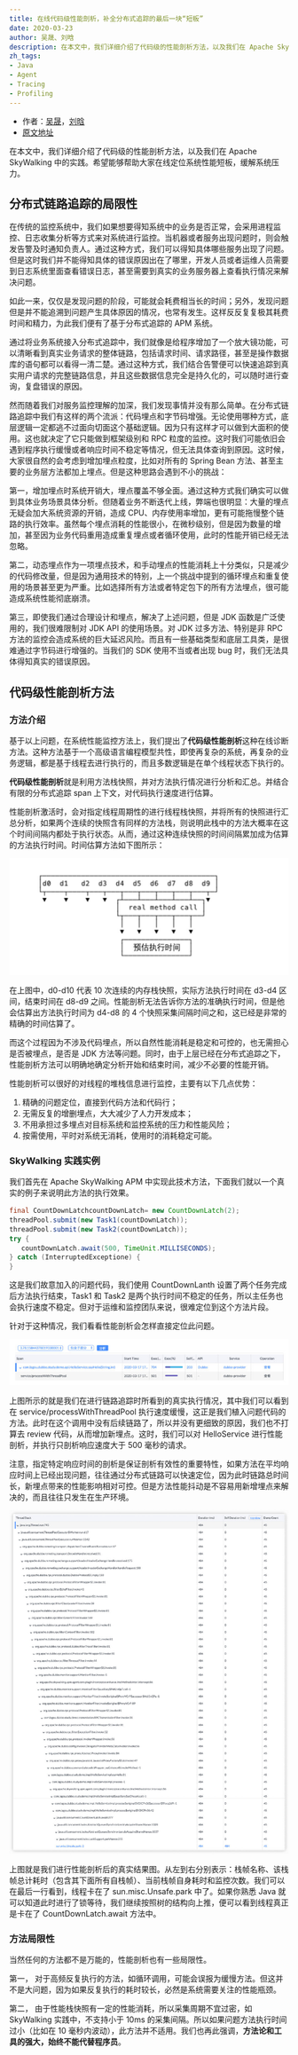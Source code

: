 ```yaml
---
title: 在线代码级性能剖析，补全分布式追踪的最后一块“短板”
date: 2020-03-23
author: 吴晟、刘晗
description: 在本文中，我们详细介绍了代码级的性能剖析方法，以及我们在 Apache SkyWalking 中的实践。希望能够帮助大家在线定位系统性能短板，缓解系统压力。
zh_tags:
- Java
- Agent
- Tracing
- Profiling
---
```


- 作者：[吴晟](https://github.com/wu-sheng)，[刘晗](https://github.com/mrproliu)
- [原文地址](https://www.infoq.cn/article/CWUOl1JA0EyXw0CxQ4Zm)

在本文中，我们详细介绍了代码级的性能剖析方法，以及我们在 Apache SkyWalking 中的实践。希望能够帮助大家在线定位系统性能短板，缓解系统压力。

## 分布式链路追踪的局限性

在传统的监控系统中，我们如果想要得知系统中的业务是否正常，会采用进程监控、日志收集分析等方式来对系统进行监控。当机器或者服务出现问题时，则会触发告警及时通知负责人。通过这种方式，我们可以得知具体哪些服务出现了问题。但是这时我们并不能得知具体的错误原因出在了哪里，开发人员或者运维人员需要到日志系统里面查看错误日志，甚至需要到真实的业务服务器上查看执行情况来解决问题。

如此一来，仅仅是发现问题的阶段，可能就会耗费相当长的时间；另外，发现问题但是并不能追溯到问题产生具体原因的情况，也常有发生。这样反反复复极其耗费时间和精力，为此我们便有了基于分布式追踪的 APM 系统。

通过将业务系统接入分布式追踪中，我们就像是给程序增加了一个放大镜功能，可以清晰看到真实业务请求的整体链路，包括请求时间、请求路径，甚至是操作数据库的语句都可以看得一清二楚。通过这种方式，我们结合告警便可以快速追踪到真实用户请求的完整链路信息，并且这些数据信息完全是持久化的，可以随时进行查询，复盘错误的原因。

然而随着我们对服务监控理解的加深，我们发现事情并没有那么简单。在分布式链路追踪中我们有这样的两个流派：代码埋点和字节码增强。无论使用哪种方式，底层逻辑一定都逃不过面向切面这个基础逻辑。因为只有这样才可以做到大面积的使用。这也就决定了它只能做到框架级别和 RPC 粒度的监控。这时我们可能依旧会遇到程序执行缓慢或者响应时间不稳定等情况，但无法具体查询到原因。这时候，大家很自然的会考虑到增加埋点粒度，比如对所有的 Spring Bean 方法、甚至主要的业务层方法都加上埋点。但是这种思路会遇到不小的挑战：

第一，增加埋点时系统开销大，埋点覆盖不够全面。通过这种方式我们确实可以做到具体业务场景具体分析。但随着业务不断迭代上线，弊端也很明显：大量的埋点无疑会加大系统资源的开销，造成 CPU、内存使用率增加，更有可能拖慢整个链路的执行效率。虽然每个埋点消耗的性能很小，在微秒级别，但是因为数量的增加，甚至因为业务代码重用造成重复埋点或者循环使用，此时的性能开销已经无法忽略。

第二，动态埋点作为一项埋点技术，和手动埋点的性能消耗上十分类似，只是减少的代码修改量，但是因为通用技术的特别，上一个挑战中提到的循环埋点和重复使用的场景甚至更为严重。比如选择所有方法或者特定包下的所有方法埋点，很可能造成系统性能彻底崩溃。

第三，即使我们通过合理设计和埋点，解决了上述问题，但是 JDK 函数是广泛使用的，我们很难限制对 JDK API 的使用场景。对 JDK 过多方法、特别是非 RPC 方法的监控会造成系统的巨大延迟风险。而且有一些基础类型和底层工具类，是很难通过字节码进行增强的。当我们的 SDK 使用不当或者出现 bug 时，我们无法具体得知真实的错误原因。

## 代码级性能剖析方法

### 方法介绍

基于以上问题，在系统性能监控方法上，我们提出了**代码级性能剖析**这种在线诊断方法。这种方法基于一个高级语言编程模型共性，即使再复杂的系统，再复杂的业务逻辑，都是基于线程去进行执行的，而且多数逻辑是在单个线程状态下执行的。

**代码级性能剖析**就是利用方法栈快照，并对方法执行情况进行分析和汇总。并结合有限的分布式追踪 span 上下文，对代码执行速度进行估算。

性能剖析激活时，会对指定线程周期性的进行线程栈快照，并将所有的快照进行汇总分析，如果两个连续的快照含有同样的方法栈，则说明此栈中的方法大概率在这个时间间隔内都处于执行状态。从而，通过这种连续快照的时间间隔累加成为估算的方法执行时间。时间估算方法如下图所示：

![Profile Time estimation](0081Kckwly1gkl527tsgwj30us0cwwet.jpg)

在上图中，d0-d10 代表 10 次连续的内存栈快照，实际方法执行时间在 d3-d4 区间，结束时间在 d8-d9 之间。性能剖析无法告诉你方法的准确执行时间，但是他会估算出方法执行时间为 d4-d8 的 4 个快照采集间隔时间之和，这已经是非常的精确的时间估算了。

而这个过程因为不涉及代码埋点，所以自然性能消耗是稳定和可控的，也无需担心是否被埋点，是否是 JDK 方法等问题。同时，由于上层已经在分布式追踪之下，性能剖析方法可以明确地确定分析开始和结束时间，减少不必要的性能开销。

性能剖析可以很好的对线程的堆栈信息进行监控，主要有以下几点优势：

1. 精确的问题定位，直接到代码方法和代码行；
1. 无需反复的增删埋点，大大减少了人力开发成本；
1. 不用承担过多埋点对目标系统和监控系统的压力和性能风险；
1. 按需使用，平时对系统无消耗，使用时的消耗稳定可能。

### SkyWalking 实践实例

我们首先在 Apache SkyWalking APM 中实现此技术方法，下面我们就以一个真实的例子来说明此方法的执行效果。

```java
final CountDownLatchcountDownLatch= new CountDownLatch(2);
threadPool.submit(new Task1(countDownLatch));
threadPool.submit(new Task2(countDownLatch));
try {
   countDownLatch.await(500, TimeUnit.MILLISECONDS);
} catch (InterruptedExceptione) {
}
```

这是我们故意加入的问题代码，我们使用 CountDownLanth 设置了两个任务完成后方法执行结束，Task1 和 Task2 是两个执行时间不稳定的任务，所以主任务也会执行速度不稳定。但对于运维和监控团队来说，很难定位到这个方法片段。

针对于这种情况，我们看看性能剖析会怎样直接定位此问题。

![Profile Trace](0081Kckwly1gkl527i9fsj30l403j0tf.jpg)

上图所示的就是我们在进行链路追踪时所看到的真实执行情况，其中我们可以看到在 service/processWithThreadPool 执行速度缓慢，这正是我们植入问题代码的方法。此时在这个调用中没有后续链路了，所以并没有更细致的原因，我们也不打算去 review 代码，从而增加新埋点。这时，我们可以对 HelloService 进行性能剖析，并执行只剖析响应速度大于 500 毫秒的请求。

注意，指定特定响应时间的剖析是保证剖析有效性的重要特性，如果方法在平均响应时间上已经出现问题，往往通过分布式链路可以快速定位，因为此时链路总时间长，新埋点带来的性能影响相对可控。但是方法性能抖动是不容易用新增埋点来解决的，而且往往只发生在生产环境。

![Profile Thread Stack](0081Kckwly1gkl528dv3cj30u010vdj1.jpg)

上图就是我们进行性能剖析后的真实结果图。从左到右分别表示：栈帧名称、该栈帧总计耗时（包含其下面所有自栈帧）、当前栈帧自身耗时和监控次数。我们可以在最后一行看到，线程卡在了 sun.misc.Unsafe.park 中了。如果你熟悉 Java 就可以知道此时进行了锁等待，我们继续按照树的结构向上推，便可以看到线程真正是卡在了 CountDownLatch.await 方法中。

### 方法局限性

当然任何的方法都不是万能的，性能剖析也有一些局限性。

第一， 对于高频反复执行的方法，如循环调用，可能会误报为缓慢方法。但这并不是大问题，因为如果反复执行的耗时较长，必然是系统需要关注的性能瓶颈。

第二， 由于性能栈快照有一定的性能消耗，所以采集周期不宜过密，如 SkyWalking 实践中，不支持小于 10ms 的采集间隔。所以如果问题方法执行时间过小（比如在 10 毫秒内波动），此方法并不适用。我们也再此强调，**方法论和工具的强大，始终不能代替程序员**。
